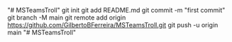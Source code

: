 "# MSTeamsTroll"  git init git add README.md git commit -m "first commit" git branch -M main git remote add origin https://github.com/GilbertoBFerreira/MSTeamsTroll.git git push -u origin main
"# MSTeamsTroll" 
